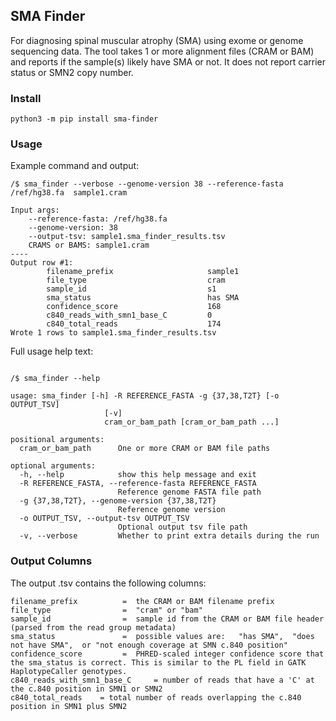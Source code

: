 ## SMA Finder  

For diagnosing spinal muscular atrophy (SMA) using exome or genome sequencing data.
The tool takes 1 or more alignment files (CRAM or BAM) and reports if 
the sample(s) likely have SMA or not. It does not report carrier status or SMN2 copy number. 


### Install

```
python3 -m pip install sma-finder
```


### Usage

Example command and output:
```
/$ sma_finder --verbose --genome-version 38 --reference-fasta /ref/hg38.fa  sample1.cram

Input args:
    --reference-fasta: /ref/hg38.fa
    --genome-version: 38
    --output-tsv: sample1.sma_finder_results.tsv
    CRAMS or BAMS: sample1.cram
----
Output row #1:
        filename_prefix                     sample1
        file_type                           cram
        sample_id                           s1
        sma_status                          has SMA
        confidence_score                    168
        c840_reads_with_smn1_base_C         0
        c840_total_reads                    174
Wrote 1 rows to sample1.sma_finder_results.tsv        
```

Full usage help text:
```

/$ sma_finder --help

usage: sma_finder [-h] -R REFERENCE_FASTA -g {37,38,T2T} [-o OUTPUT_TSV]
                     [-v]
                     cram_or_bam_path [cram_or_bam_path ...]

positional arguments:
  cram_or_bam_path      One or more CRAM or BAM file paths

optional arguments:
  -h, --help            show this help message and exit
  -R REFERENCE_FASTA, --reference-fasta REFERENCE_FASTA
                        Reference genome FASTA file path
  -g {37,38,T2T}, --genome-version {37,38,T2T}
                        Reference genome version
  -o OUTPUT_TSV, --output-tsv OUTPUT_TSV
                        Optional output tsv file path
  -v, --verbose         Whether to print extra details during the run
```



### Output Columns

The output .tsv contains the following columns:
```
filename_prefix          =  the CRAM or BAM filename prefix 
file_type                =  "cram" or "bam"
sample_id                =  sample id from the CRAM or BAM file header (parsed from the read group metadata)  
sma_status               =  possible values are:   "has SMA",  "does not have SMA",  or "not enough coverage at SMN c.840 position"
confidence_score         =  PHRED-scaled integer confidence score that the sma_status is correct. This is similar to the PL field in GATK HaplotypeCaller genotypes.
c840_reads_with_smn1_base_C     = number of reads that have a 'C' at the c.840 position in SMN1 or SMN2  
c840_total_reads    = total number of reads overlapping the c.840 position in SMN1 plus SMN2  